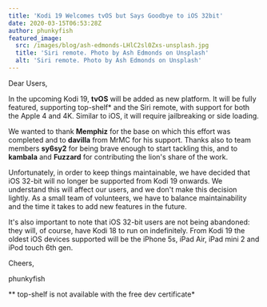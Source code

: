 ```yaml
---
title: 'Kodi 19 Welcomes tvOS but Says Goodbye to iOS 32bit'
date: 2020-03-15T06:53:28Z
author: phunkyfish
featured_image:
  src: /images/blog/ash-edmonds-LHlC2sl0Zxs-unsplash.jpg
  title: 'Siri remote. Photo by Ash Edmonds on Unsplash'
  alt: 'Siri remote. Photo by Ash Edmonds on Unsplash'
---
```

Dear Users,

 In the upcoming Kodi 19, **tvOS** will be added as new platform. It will be fully featured, supporting top-shelf* and the Siri remote, with support for both the Apple 4 and 4K. Similar to iOS, it will require jailbreaking or side loading.

 We wanted to thank **Memphiz** for the base on which this effort was completed and to **davilla** from MrMC for his support. Thanks also to team members **sy6sy2** for being brave enough to start tackling this, and to **kambala** and **Fuzzard** for contributing the lion's share of the work.

 Unfortunately, in order to keep things maintainable, we have decided that iOS 32-bit will no longer be supported from Kodi 19 onwards. We understand this will affect our users, and we don't make this decision lightly. As a small team of volunteers, we have to balance maintainability and the time it takes to add new features in the future.

 It's also important to note that iOS 32-bit users are not being abandoned: they will, of course, have Kodi 18 to run on indefinitely. From Kodi 19 the oldest iOS devices supported will be the iPhone 5s, iPad Air, iPad mini 2 and iPod touch 6th gen.

 Cheers,

 phunkyfish

 ** top-shelf is not available with the free dev certificate*

 

